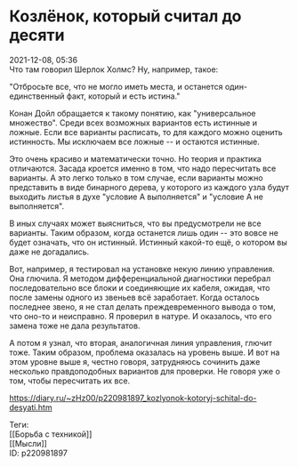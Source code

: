 Козлёнок, который считал до десяти
===================================

   
 2021-12-08, 05:36   
  Что там говорил Шерлок Холмс? Ну, например, такое:   
   
 "Отбросьте все, что не могло иметь места, и останется один-единственный факт, который и есть истина."   
   
 Конан Дойл обращается к такому понятию, как "универсальное множество". Среди всех возможных вариантов есть истинные и ложные. Если все варианты расписать, то для каждого можно оценить истинность. Мы исключаем все ложные -- и остаются истинные.   
   
 Это очень красиво и математически точно. Но теория и практика отличаются. Засада кроется именно в том, что надо пересчитать все варианты. А это легко только в том случае, если варианты можно представить в виде бинарного дерева, у которого из каждого узла будут выходить листья в духе "условие А выполняется" и "условие А не выполняется".   
   
 В иных случаях может выясниться, что вы предусмотрели не все варианты. Таким образом, когда останется лишь один -- это вовсе не будет означать, что он истинный. Истинный какой-то ещё, о котором вы даже не догадались.   
   
 Вот, например, я тестировал на установке некую линию управления. Она глючила. Я методом дифференциальной диагностики перебрал последовательно все блоки и соединяющие их кабеля, ожидая, что после замены одного из звеньев всё заработает. Когда осталось последнее звено, я не стал делать преждевременного вывода о том, что оно-то и неисправно. Я проверил в натуре. И оказалось, что его замена тоже не дала результатов.   
   
 А потом я узнал, что вторая, аналогичная линия управления, глючит тоже. Таким образом, проблема оказалась на уровень выше. И вот на этом уровне выше я, честно говоря, затрудняюсь сочинить даже несколько правдоподобных вариантов для проверки. Не говоря уже о том, чтобы пересчитать их все.   
    
 <https://diary.ru/~zHz00/p220981897_kozlyonok-kotoryj-schital-do-desyati.htm>   
   
 Теги:   
 [[Борьба с техникой]]   
 [[Мысли]]   
 ID: p220981897